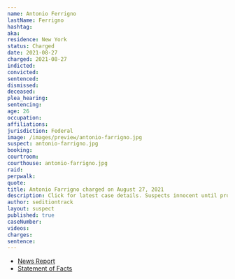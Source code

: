 ```yaml
---
name: Antonio Ferrigno
lastName: Ferrigno
hashtag:
aka:
residence: New York
status: Charged
date: 2021-08-27
charged: 2021-08-27
indicted:
convicted:
sentenced:
dismissed:
deceased:
plea_hearing:
sentencing:
age: 26
occupation:
affiliations:
jurisdiction: Federal
image: /images/preview/antonio-farrigno.jpg
suspect: antonio-farrigno.jpg
booking:
courtroom:
courthouse: antonio-farrigno.jpg
raid:
perpwalk:
quote:
title: Antonio Farrigno charged on August 27, 2021
description: Click for latest case details. Suspects innocent until proven guilty.
author: seditiontrack
layout: suspect
published: true
caseNumber:
videos:
charges:
sentence:
---
```

- [News Report](https://www.dailymail.co.uk/news/article-9945027/Two-Brooklyn-men-arrested-January-6-Capitol-riot-appeared-livestream-video.html)
- [Statement of Facts](https://storage.courtlistener.com/recap/gov.uscourts.dcd.235042/gov.uscourts.dcd.235042.1.1.pdf)
